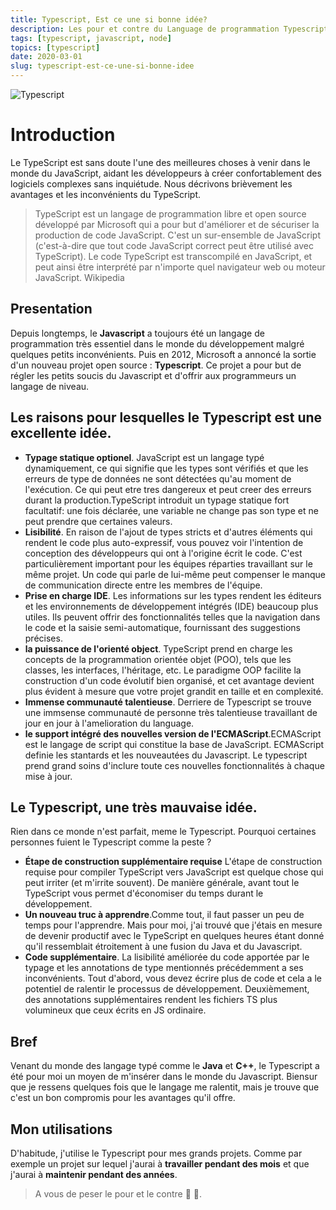 ```yaml
---
title: Typescript, Est ce une si bonne idée?
description: Les pour et contre du Language de programmation Typescript
tags: [typescript, javascript, node]
topics: [typescript]
date: 2020-03-01
slug: typescript-est-ce-une-si-bonne-idee
---
```


![Typescript](/images/typescript/typescript.png)

# Introduction

Le TypeScript est sans doute l'une des meilleures choses à venir dans le monde du JavaScript, aidant les développeurs à créer confortablement des logiciels complexes sans inquiétude. Nous décrivons brièvement les avantages et les inconvénients du TypeScript.

> TypeScript est un langage de programmation libre et open source développé par Microsoft qui a pour but d'améliorer et de sécuriser la production de code JavaScript.
> C'est un sur-ensemble de JavaScript (c'est-à-dire que tout code JavaScript correct peut être utilisé avec TypeScript).
> Le code TypeScript est transcompilé en JavaScript, et peut ainsi être interprété par n'importe quel navigateur web ou moteur JavaScript. Wikipedia

## Presentation

Depuis longtemps, le **Javascript** a toujours été un langage de programmation très essentiel dans le monde du développement malgré quelques petits inconvénients.
Puis en 2012, Microsoft a annoncé la sortie d'un nouveau projet open source : **Typescript**.
Ce projet a pour but de régler les petits soucis du Javascript et d'offrir aux programmeurs un langage de niveau.

## Les raisons pour lesquelles le Typescript est une excellente idée.

- **Typage statique optionel**. JavaScript est un langage typé dynamiquement, ce qui signifie que les types sont vérifiés et que les erreurs de type de données ne sont détectées qu'au moment de l'exécution.
  Ce qui peut etre tres dangereux et peut creer des erreurs durant la production.TypeScript introduit un typage statique fort facultatif: une fois déclarée, une variable ne change pas son type et ne peut prendre que certaines valeurs.
- **Lisibilité**. En raison de l'ajout de types stricts et d'autres éléments qui rendent le code plus auto-expressif, vous pouvez voir l'intention de conception des développeurs qui ont à l'origine écrit le code. C'est particulièrement important pour les équipes réparties travaillant sur le même projet. Un code qui parle de lui-même peut compenser le manque de communication directe entre les membres de l'équipe.
- **Prise en charge IDE**. Les informations sur les types rendent les éditeurs et les environnements de développement intégrés (IDE) beaucoup plus utiles. Ils peuvent offrir des fonctionnalités telles que la navigation dans le code et la saisie semi-automatique, fournissant des suggestions précises.
- **la puissance de l'orienté object**. TypeScript prend en charge les concepts de la programmation orientée objet (POO), tels que les classes, les interfaces, l'héritage, etc. Le paradigme OOP facilite la construction d'un code évolutif bien organisé, et cet avantage devient plus évident à mesure que votre projet grandit en taille et en complexité.
- **Immense communauté talentieuse**. Derriere de Typescript se trouve une immsense communauté de personne très talentieuse travaillant de jour en jour à l'amelioration du language.
- **le support intégré des nouvelles version de l'ECMAScript**.ECMAScript est le langage de script qui constitue la base de JavaScript. ECMAScript definie les stantards et les nouveautées du Javascript. Le typescript prend grand soins d'inclure toute ces nouvelles fonctionnalités à chaque mise à jour.

## Le Typescript, une très mauvaise idée.

Rien dans ce monde n'est parfait, meme le Typescript.
Pourquoi certaines personnes fuient le Typescript comme la peste ?

- **Étape de construction supplémentaire requise**
  L'étape de construction requise pour compiler TypeScript vers JavaScript est quelque chose qui peut irriter (et m'irrite souvent).
  De manière générale, avant tout le TypeScript vous permet d'économiser du temps durant le développement.
- **Un nouveau truc à apprendre**.Comme tout, il faut passer un peu de temps pour l'apprendre.
  Mais pour moi, j'ai trouvé que j'étais en mesure de devenir productif avec le TypeScript en quelques heures étant donné qu'il ressemblait étroitement à une fusion du Java et du Javascript.
- **Code supplémentaire**. La lisibilité améliorée du code apportée par le typage et les annotations de type mentionnés précédemment a ses inconvénients. Tout d'abord, vous devez écrire plus de code et cela a le potentiel de ralentir le processus de développement. Deuxièmement, des annotations supplémentaires rendent les fichiers TS plus volumineux que ceux écrits en JS ordinaire.

## Bref

Venant du monde des langage typé comme le **Java** et **C++**, le Typescript a été pour moi un moyen de m'insérer dans le monde du Javascript.
Biensur que je ressens quelques fois que le langage me ralentit, mais je trouve que c'est un bon compromis pour les avantages qu'il offre.

## Mon utilisations

D'habitude, j'utilise le Typescript pour mes grands projets. Comme par exemple un projet sur lequel j'aurai à **travailler pendant des mois** et que j'aurai à **maintenir pendant des années**.

> A vous de peser le pour et le contre 🤔 🤨.
